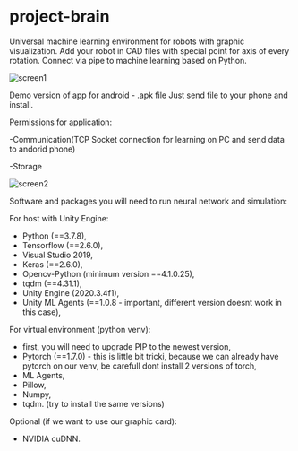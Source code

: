 # project-brain

Universal machine learning environment for robots with graphic visualization. Add your robot in CAD files with special point for axis of every rotation. Connect via pipe to machine learning based on Python.

![screen1](https://user-images.githubusercontent.com/37455393/158229883-b5376833-8485-4d61-85e0-78dea7974998.png)


Demo version of app for android - .apk file
Just send file to your phone and install.

Permissions for application:

-Communication(TCP Socket connection for learning on PC and send data to andorid phone)

-Storage


![screen2](https://user-images.githubusercontent.com/37455393/157963032-687795ee-a439-467d-87f9-943da3b088e2.png)


Software and packages you will need to run neural network and simulation:

For host with Unity Engine:
- Python (==3.7.8),
- Tensorflow (==2.6.0),
- Visual Studio 2019,
- Keras (==2.6.0),
- Opencv-Python (minimum version ==4.1.0.25),
- tqdm (==4.31.1),
- Unity Engine (2020.3.4f1),
- Unity ML Agents (==1.0.8 - important, different version doesnt work in this case),

For virtual environment (python venv):
- first, you will need to upgrade PIP to the newest version,
- Pytorch (==1.7.0) - this is little bit tricki, because we can already have pytorch on our venv, be carefull dont install 2 versions of torch,
- ML Agents,
- Pillow,
- Numpy, 
- tqdm. 
(try to install the same versions)

Optional (if we want to use our graphic card):
- NVIDIA cuDNN.
